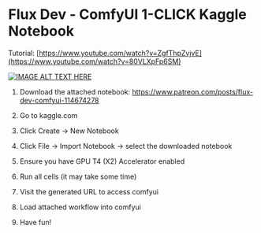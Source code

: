 # Flux Dev - ComfyUI 1-CLICK Kaggle Notebook

Tutorial: [https://www.youtube.com/watch?v=ZgfThpZvjvE](https://www.youtube.com/watch?v=80VLXpFp6SM)

[![IMAGE ALT TEXT HERE](https://img.youtube.com/vi/80VLXpFp6SM/0.jpg)](https://www.youtube.com/watch?v=80VLXpFp6SM)


1. Download the attached notebook: https://www.patreon.com/posts/flux-dev-comfyui-114674278

2. Go to kaggle.com

3. Click Create -> New Notebook

4. Click File -> Import Notebook -> select the downloaded notebook

5. Ensure you have GPU T4 (X2) Accelerator enabled

6. Run all cells (it may take some time)

7. Visit the generated URL to access comfyui

8. Load attached workflow into comfyui

9. Have fun!

